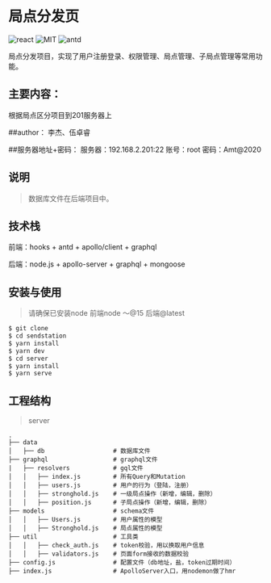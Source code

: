 # 局点分发页
![react](https://img.shields.io/badge/react-%5E16.13.1-green)
![MIT](https://img.shields.io/badge/license-MIT-red)
![antd](https://img.shields.io/badge/antd-%5E4.2.0-blue)

局点分发项目，实现了用户注册登录、权限管理、局点管理、子局点管理等常用功能。

## 主要内容：
根据局点区分项目到201服务器上

##author：
李杰、伍卓睿

##服务器地址+密码：
服务器：192.168.2.201:22
账号：root
密码：Amt@2020

## 说明
> 数据库文件在后端项目中。
>

## 技术栈
前端：hooks + antd + apollo/client + graphql

后端：node.js + apollo-server + graphql + mongoose


## 安装与使用
> 请确保已安装node 前端node ～@15 后端@latest
```bash
$ git clone 
$ cd sendstation
$ yarn install
$ yarn dev
$ cd server
$ yarn install
$ yarn serve

```

## 工程结构
> server
```
.
├── data                    
│   ├── db                   # 数据库文件
├── graphql                  # graphql文件
|   ├── resolvers            # gql文件
│   │   ├── index.js         # 所有Query和Mutation
│   │   ├── users.js         # 用户的行为（登陆，注册）
│   │   ├── stronghold.js    # 一级局点操作（新增，编辑，删除）
│   │   ├── position.js      # 子局点操作（新增，编辑，删除）
├── models                   # schema文件
│   │   ├── Users.js         # 用户属性的模型
│   │   ├── Stronghold.js    # 局点属性的模型
├── util                     # 工具类
│   │   ├── check_auth.js    # token校验，用以换取用户信息
│   │   ├── validators.js    # 页面form接收的数据校验
├── config.js                # 配置文件（db地址，盐，token过期时间）   
├── index.js                 # ApolloServer入口，用nodemon做了hmr
```
